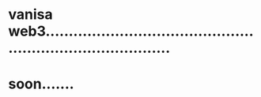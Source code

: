 # vanisa web3................................................................................
# soon.......
